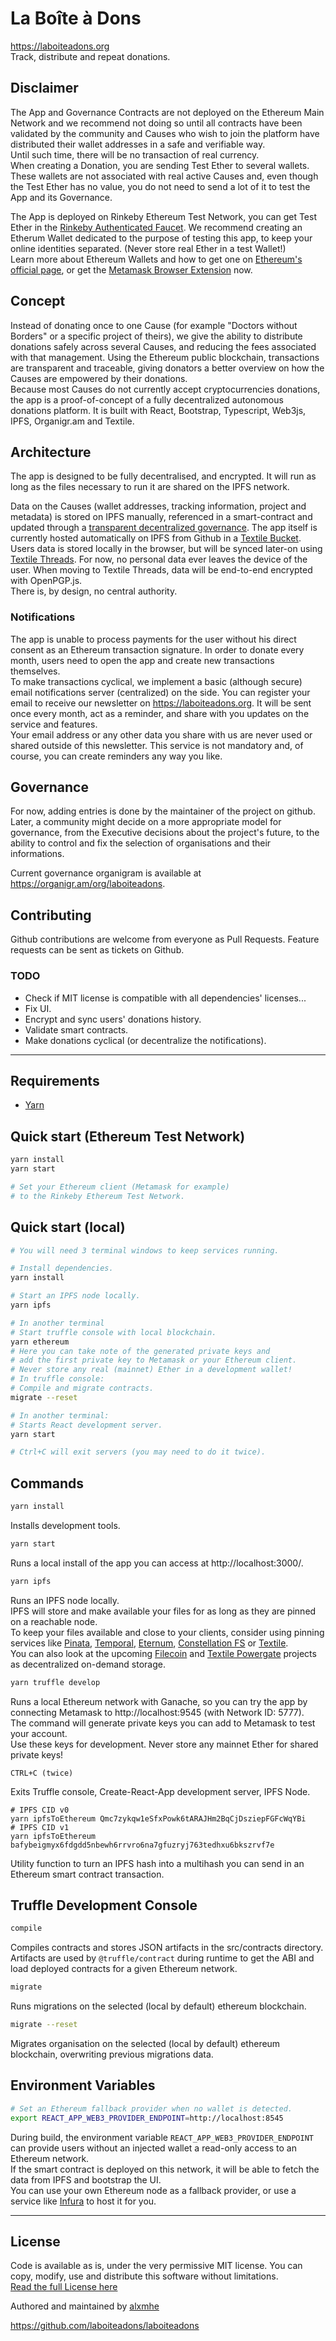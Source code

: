 # La Boîte à Dons
https://laboiteadons.org  
Track, distribute and repeat donations.

## Disclaimer
The App and Governance Contracts are not deployed on the Ethereum Main Network and we recommend not doing so until all contracts have been validated by the community and Causes who wish to join the platform have distributed their wallet addresses in a safe and verifiable way.  
Until such time, there will be no transaction of real currency.  
When creating a Donation, you are sending Test Ether to several wallets. These wallets are not associated with real active Causes and, even though the Test Ether has no value, you do not need to send a lot of it to test the App and its Governance.

The App is deployed on Rinkeby Ethereum Test Network, you can get Test Ether in the [Rinkeby Authenticated Faucet](https://faucet.rinkeby.io/). We recommend creating an Etherum Wallet dedicated to the purpose of testing this app, to keep your online identities separated. (Never store real Ether in a test Wallet!)  
Learn more about Ethereum Wallets and how to get one on [Ethereum's official page](https://ethereum.org/wallets/), or get the [Metamask Browser Extension](https://metamask.io/) now.


## Concept
Instead of donating once to one Cause (for example "Doctors without Borders" or a specific project of theirs), we give the ability to distribute donations safely across several Causes, and reducing the fees associated with that management. Using the Ethereum public blockchain, transactions are transparent and traceable, giving donators a better overview on how the Causes are empowered by their donations.  
Because most Causes do not currently accept cryptocurrencies donations, the app is a proof-of-concept of a fully decentralized autonomous donations platform.
It is built with React, Bootstrap, Typescript, Web3js, IPFS, Organigr.am and Textile.

## Architecture
The app is designed to be fully decentralised, and encrypted. It will run as long as the files necessary to run it are shared on the IPFS network.  

Data on the Causes (wallet addresses, tracking information, project and metadata) is stored on IPFS manually, referenced in a smart-contract and updated through a [transparent decentralized governance](https://organigr.am/org/laboiteadons). The app itself is currently hosted automatically on IPFS from Github in a [Textile Bucket](https://blog.textile.io/tag/buckets/). Users data is stored locally in the browser, but will be synced later-on using [Textile Threads](https://blog.textile.io/tag/threads/). For now, no personal data ever leaves the device of the user. When moving to Textile Threads, data will be end-to-end encrypted with OpenPGP.js.  
There is, by design, no central authority.

### Notifications
The app is unable to process payments for the user without his direct consent as an Ethereum transaction signature. In order to donate every month, users need to open the app and create new transactions themselves.  
To make transactions cyclical, we implement a basic (although secure) email notifications server (centralized) on the side. You can register your email to receive our newsletter on https://laboiteadons.org. It will be sent once every month, act as a reminder, and share with you updates on the service and features.  
Your email address or any other data you share with us are never used or shared outside of this newsletter. This service is not mandatory and, of course, you can create reminders any way you like.

## Governance
For now, adding entries is done by the maintainer of the project on github. Later, a community might decide on a more appropriate model for governance, from the Executive decisions about the project's future, to the ability to control and fix the selection of organisations and their informations.

Current governance organigram is available at
https://organigr.am/org/laboiteadons.

## Contributing
Github contributions are welcome from everyone as Pull Requests. Feature requests can be sent as tickets on Github.

### TODO
- Check if MIT license is compatible with all dependencies' licenses...
- Fix UI.
- Encrypt and sync users' donations history.
- Validate smart contracts.
- Make donations cyclical (or decentralize the notifications).

----------------------------

## Requirements
- [Yarn](https://yarnpkg.com/)

## Quick start (Ethereum Test Network)
```bash
yarn install
yarn start

# Set your Ethereum client (Metamask for example)
# to the Rinkeby Ethereum Test Network.
```

## Quick start (local)
```bash
# You will need 3 terminal windows to keep services running.

# Install dependencies.
yarn install

# Start an IPFS node locally.
yarn ipfs

# In another terminal
# Start truffle console with local blockchain.
yarn ethereum
# Here you can take note of the generated private keys and
# add the first private key to Metamask or your Ethereum client.
# Never store any real (mainnet) Ether in a development wallet!
# In truffle console:
# Compile and migrate contracts.
migrate --reset

# In another terminal:
# Starts React development server.
yarn start

# Ctrl+C will exit servers (you may need to do it twice).
```

## Commands
```bash
yarn install
```
Installs development tools.

```bash
yarn start
```
Runs a local install of the app you can access at http://localhost:3000/.

```bash
yarn ipfs
```
Runs an IPFS node locally.  
IPFS will store and make available your files for as long as they are pinned on a reachable node.  
To keep your files available and close to your clients, consider using pinning services like [Pinata](https://pinata.cloud/), [Temporal](https://temporal.cloud/), [Eternum](https://www.eternum.io/), [Constellation FS](https://constellation-fs.org/) or [Textile](https://textile.io/).  
You can also look at the upcoming [Filecoin](https://filecoin.io/) and [Textile Powergate](https://blog.textile.io/tag/powergate) projects as decentralized on-demand storage.

```bash
yarn truffle develop
```
Runs a local Ethereum network with Ganache, so you can try the app by connecting Metamask to http://localhost:9545 (with Network ID: 5777).  
The command will generate private keys you can add to Metamask to test your account.  
Use these keys for development. Never store any mainnet Ether for shared private keys!

```
CTRL+C (twice)
```
Exits Truffle console, Create-React-App development server, IPFS Node.

```
# IPFS CID v0
yarn ipfsToEthereum Qmc7zykqw1eSfxPowk6tARAJHm2BqCjDsziepFGFcWqYBi
# IPFS CID v1
yarn ipfsToEthereum bafybeigmyx6fdgdd5nbewh6rrvro6na7gfuzryj763tedhxu6bkszrvf7e
```
Utility function to turn an IPFS hash into a multihash you can send in an Ethereum smart contract transaction.

## Truffle Development Console

```bash
compile
```
Compiles contracts and stores JSON artifacts in the src/contracts directory.  
Artifacts are used by `@truffle/contract` during runtime to get the ABI and load deployed contracts for a given Ethereum network.

```bash
migrate
```
Runs migrations on the selected (local by default) ethereum blockchain.

```bash
migrate --reset
```
Migrates organisation on the selected (local by default) ethereum blockchain, overwriting previous migrations data.


## Environment Variables

```bash
# Set an Ethereum fallback provider when no wallet is detected.
export REACT_APP_WEB3_PROVIDER_ENDPOINT=http://localhost:8545
```
During build, the environment variable `REACT_APP_WEB3_PROVIDER_ENDPOINT` can provide users without an injected wallet a read-only access to an Ethereum network.  
If the smart contract is deployed on this network, it will be able to fetch the data from IPFS and bootstrap the UI.  
You can use your own Ethereum node as a fallback provider, or use a service like [Infura](https://infura.io) to host it for you.

----------------------------

## License
Code is available as is, under the very permissive MIT license. You can copy, modify, use and distribute this software without limitations.  
[Read the full License here](./LICENSE.md)  

Authored and maintained by [alxmhe](https://github.com/alxmhe)

https://github.com/laboiteadons/laboiteadons